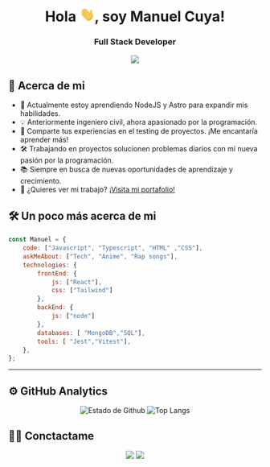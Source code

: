 
<h1 align="center">Hola <img src="https://raw.githubusercontent.com/ABSphreak/ABSphreak/master/gifs/Hi.gif" width="30px">, soy Manuel Cuya!

</h1>
<h3 align="center">Full Stack Developer </h3>
<p align="center" > 
<img  src="https://media.giphy.com/media/VTtANKl0beDFQRLDTh/giphy.gif" width="80"> 
</p>


## 📖 Acerca de mi
* 🌱 Actualmente estoy aprendiendo NodeJS y Astro para expandir mis habilidades.
* 💡 Anteriormente ingeniero civil, ahora apasionado por la programación.
* 💬 Comparte tus experiencias en el testing de proyectos. ¡Me encantaría aprender más!
* 🛠️ Trabajando en proyectos solucionen problemas diarios con mi nueva pasión por la programación.
* 📚 Siempre en busca de nuevas oportunidades de aprendizaje y crecimiento.
* 💼 ¿Quieres ver mi trabajo? [¡Visita mi portafolio!](https://mcuyaca.vercel.app/)

## 🛠 Un poco más acerca de mi
```javascript
const Manuel = {
    code: ["Javascript", "Typescript", "HTML" ,"CSS"],
    askMeAbout: ["Tech", "Anime", "Rap songs"],
    technologies: {
        frontEnd: {
            js: ["React"],
            css: ["Tailwind"]
        },
        backEnd: {
            js: ["node"]
        },
        databases: [ "MongoDB","SQL"],
        tools: [ "Jest","Vitest"],
    },
};
```
----

## ⚙️  GitHub Analytics
<div align="center" > 
	
![Estado de Github](https://git-hub-stats-card-mcuyaca.vercel.app/api?username=mcuyaca&show_icons=true&count_private=true&include_all_commits=true&hide_rank=true) 
![Top Langs](https://git-hub-stats-card-mcuyaca.vercel.app/api/top-langs/?username=mcuyaca&layout=compact)
</div>

## 🤝🏻  Conctactame 

<p align="center">
<a href="https://www.linkedin.com/in/mcuyaca/"><img src="https://img.shields.io/badge/-Manuel%20Cuya%20-0077B5?style=flat&logo=Linkedin&logoColor=white"/></a>
<a href="mailto:mcuya.ca@gmail.com"><img src="https://img.shields.io/badge/-mcuya.ca@gmail.com-D14836?style=flat&logo=Gmail&logoColor=white"/></a>
</p>
